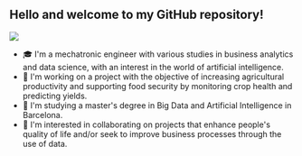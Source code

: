 ## Hello and welcome to my GitHub repository! 

<img src="[https://your-image-url.type](https://github.com/despinoza119/despinoza119/assets/71891546/145bdbca-6b5b-4cee-afd7-8cd5404c24ca)">

- 🎓 I'm a mechatronic engineer with various studies in business analytics and data science, with an interest in the world of artificial intelligence.
- 🔭 I'm working on a project with the objective of increasing agricultural productivity and supporting food security by monitoring crop health and predicting yields. 
- 🌱 I'm studying a master's degree in Big Data and Artificial Intelligence in Barcelona.
- 👯 I'm interested in collaborating on projects that enhance people's quality of life and/or seek to improve business processes through the use of data.

